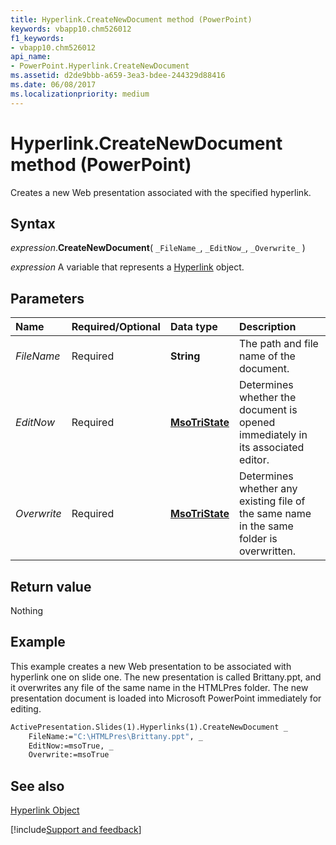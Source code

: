 ```yaml
---
title: Hyperlink.CreateNewDocument method (PowerPoint)
keywords: vbapp10.chm526012
f1_keywords:
- vbapp10.chm526012
api_name:
- PowerPoint.Hyperlink.CreateNewDocument
ms.assetid: d2de9bbb-a659-3ea3-bdee-244329d88416
ms.date: 06/08/2017
ms.localizationpriority: medium
---
```



# Hyperlink.CreateNewDocument method (PowerPoint)

Creates a new Web presentation associated with the specified hyperlink.


## Syntax

_expression_.**CreateNewDocument**( `_FileName_`, `_EditNow_`, `_Overwrite_` )

_expression_ A variable that represents a [Hyperlink](PowerPoint.Hyperlink.md) object.


## Parameters



|Name|Required/Optional|Data type|Description|
|:-----|:-----|:-----|:-----|
| _FileName_|Required|**String**|The path and file name of the document.|
| _EditNow_|Required|**[MsoTriState](Office.MsoTriState.md)**|Determines whether the document is opened immediately in its associated editor.|
| _Overwrite_|Required|**[MsoTriState](Office.MsoTriState.md)**|Determines whether any existing file of the same name in the same folder is overwritten.|

## Return value

Nothing


## Example

This example creates a new Web presentation to be associated with hyperlink one on slide one. The new presentation is called Brittany.ppt, and it overwrites any file of the same name in the HTMLPres folder. The new presentation document is loaded into Microsoft PowerPoint immediately for editing.


```vb
ActivePresentation.Slides(1).Hyperlinks(1).CreateNewDocument _ 
    FileName:="C:\HTMLPres\Brittany.ppt", _ 
    EditNow:=msoTrue, _ 
    Overwrite:=msoTrue
```


## See also


[Hyperlink Object](PowerPoint.Hyperlink.md)

[!include[Support and feedback](~/includes/feedback-boilerplate.md)]